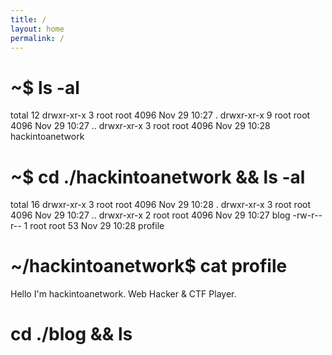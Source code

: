 ```yaml
---
title: /
layout: home
permalink: /
---
```

# ~$ ls -al

total 12
drwxr-xr-x 3 root             root             4096 Nov 29 10:27 .
drwxr-xr-x 9 root             root             4096 Nov 29 10:27 ..
drwxr-xr-x 3 root             root             4096 Nov 29 10:28 hackintoanetwork
                                                                                                                                          
# ~$ cd ./hackintoanetwork && ls -al

total 16
drwxr-xr-x 3 root root 4096 Nov 29 10:28 .
drwxr-xr-x 3 root root 4096 Nov 29 10:27 ..
drwxr-xr-x 2 root root 4096 Nov 29 10:27 blog
-rw-r--r-- 1 root root   53 Nov 29 10:28 profile

# ~/hackintoanetwork$ cat profile

Hello I'm hackintoanetwork.
Web Hacker & CTF Player.

# cd ./blog && ls
